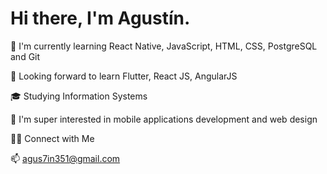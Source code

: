 # Hi there, I'm Agustín.

🔭 I'm currently learning React Native, JavaScript, HTML, CSS, PostgreSQL and Git

💞️ Looking forward to learn Flutter, React JS, AngularJS

🎓 Studying Information Systems

👀 I'm super interested in mobile applications development and web design


🤝🏻 Connect with Me 

📫 agus7in351@gmail.com

